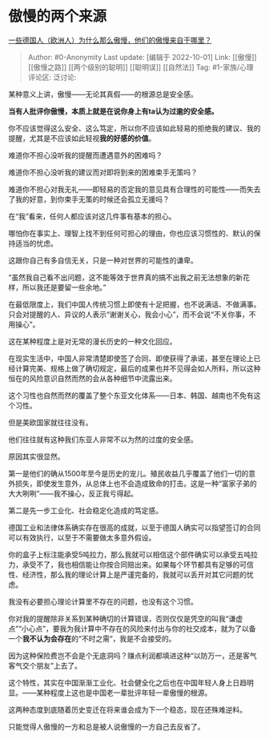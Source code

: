 # 傲慢的两个来源
[一些德国人（欧洲人）为什么那么傲慢，他们的傲慢来自于哪里？](https://www.zhihu.com/question/54636182/answer/2695846405)

> Author: #0-Anonymity
> Last update: [编辑于 2022-10-01]
> Link: [[傲慢]] [[傲慢之路]] [[两个级别的聪明]] [[聪明误]] [[自然法]]
> Tag: #1-家族/心理
> 评论区:
> 泛讨论:

某种意义上讲，傲慢——无论其真假——的根源总是安全感。

**当有人批评你傲慢，本质上就是在说你身上有ta认为过逾的安全感。**

你不应该觉得这么安全、这么笃定，所以你不应该如此轻易的拒绝我的建议、我的提醒，尤其是不应该如此轻视**我的好感的价值**。

难道你不担心没听我的提醒而遭遇意外的困难吗？

难道你不担心没听我的建议而对即将到来的困难束手无策吗？

难道你不担心对我无礼——即轻易的否定我的意见具有合理性的可能性——而失去了我的好意，到你束手无策的时候还会孤立无援吗？

在“我”看来，任何人都应该对这几件事有基本的担心。

哪怕你在事实上、理智上找不到任何可担心的理由，你也应该习惯性的、默认的保持适当的忧虑。

这跟你自己有多自信无关，只是一种对世界的可能性的谦卑。

“虽然我自己看不出问题，这不能等效于世界真的搞不出我之前无法想象的新花样，所以我还是要留一些余地。”

在最低限度上，我们中国人传统习惯上即使有十足把握，也不说满话、不做满事。只会对提醒的人、异议的人表示“谢谢关心，我会小心”，而不会说“不关你事，不用操心”。

这在某种程度上是对无常的漫长历史的一种文化回应。

在现实生活中，中国人非常清楚即使签了合同、即使获得了承诺，甚至在理论上已经计算完美、规格上做了确切规定，最后的成果也并不见得会如人所料，所以这种恒在的风险意识自然而然的会从各种细节中流露出来。

这个习性也自然而然的覆盖了整个东亚文化体系——日本、韩国、越南也不免有这个习性。

但是美欧国家就往往没有。

他们往往就有这种我们东亚人非常不以为然的过度的安全感。

原因其实很显然。

第一是他们的确从1500年至今是历史的宠儿。殖民收益几乎覆盖了他们一切的意外损失，即使发生意外，从总体上也不会造成致命的打击。这是一种“富家子弟的大大咧咧”——我不操心，反正我亏得起。

第二是先一步工业化、社会稳定化造成的笃定感。

德国工业和法律体系确实存在很高的成就，以至于德国人确实可以指望签订的合同可以有效执行，以至于不需要做太多意外假设。

你的盒子上标注能承受5吨拉力，那么我就可以相信这个部件确实可以承受五吨拉力，承受不了，我也相信能让你按合同赔出来。如果每个环节都具有足够的可信性、经济性，那么我的理论计算上是严谨完备的，我就可以丢开对其它问题的忧虑。

我没有必要担心理论计算里不存在的问题，也没有这个习惯。

你对我的提醒除非关系到某种确切的计算错误，否则仅仅是凭空的叫我“谦虚点”“小心点”，要我为我计算中不存在的风险来付出与你的社交成本，就为了以备一个**我不认为会存在**的“不时之需”，我是不会接受的。

因为这种保险费岂不会是个无底洞吗？赚点利润都填进这种“以防万一，还是客气客气交个朋友”上去了。

这个特性，其实在中国渐渐工业化、社会健全化之后也在中国年轻人身上日趋明显。——某种程度上这也是中国老一辈批评年轻一辈傲慢的根源。

这两种态度到底随着历史变迁在将来谁会成为下一个稳态，现在还殊难逆料。

只能觉得人傲慢的一方和总是被人说傲慢的一方自己去反省了。
